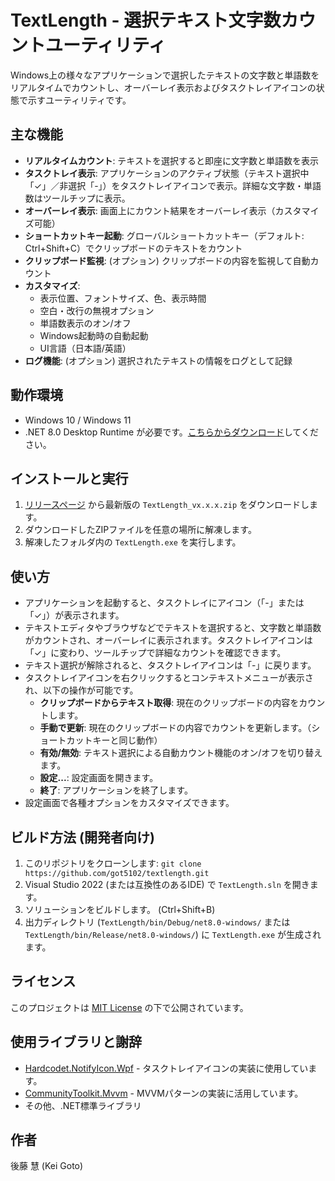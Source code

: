 # TextLength - 選択テキスト文字数カウントユーティリティ

Windows上の様々なアプリケーションで選択したテキストの文字数と単語数をリアルタイムでカウントし、オーバーレイ表示およびタスクトレイアイコンの状態で示すユーティリティです。

## 主な機能

- **リアルタイムカウント**: テキストを選択すると即座に文字数と単語数を表示
- **タスクトレイ表示**: アプリケーションのアクティブ状態（テキスト選択中「✓」／非選択「-」）をタスクトレイアイコンで表示。詳細な文字数・単語数はツールチップに表示。
- **オーバーレイ表示**: 画面上にカウント結果をオーバーレイ表示（カスタマイズ可能）
- **ショートカットキー起動**: グローバルショートカットキー（デフォルト: Ctrl+Shift+C）でクリップボードのテキストをカウント
- **クリップボード監視**: (オプション) クリップボードの内容を監視して自動カウント
- **カスタマイズ**:
    - 表示位置、フォントサイズ、色、表示時間
    - 空白・改行の無視オプション
    - 単語数表示のオン/オフ
    - Windows起動時の自動起動
    - UI言語（日本語/英語）
- **ログ機能**: (オプション) 選択されたテキストの情報をログとして記録

## 動作環境

- Windows 10 / Windows 11
- .NET 8.0 Desktop Runtime が必要です。[こちらからダウンロード](https://dotnet.microsoft.com/download/dotnet/8.0)してください。

## インストールと実行

1.  [リリースページ](https://github.com/got5102/textlength/releases) から最新版の `TextLength_vx.x.x.zip` をダウンロードします。
2.  ダウンロードしたZIPファイルを任意の場所に解凍します。
3.  解凍したフォルダ内の `TextLength.exe` を実行します。

## 使い方

- アプリケーションを起動すると、タスクトレイにアイコン（「-」または「✓」）が表示されます。
- テキストエディタやブラウザなどでテキストを選択すると、文字数と単語数がカウントされ、オーバーレイに表示されます。タスクトレイアイコンは「✓」に変わり、ツールチップで詳細なカウントを確認できます。
- テキスト選択が解除されると、タスクトレイアイコンは「-」に戻ります。
- タスクトレイアイコンを右クリックするとコンテキストメニューが表示され、以下の操作が可能です。
    - **クリップボードからテキスト取得**: 現在のクリップボードの内容をカウントします。
    - **手動で更新**: 現在のクリップボードの内容でカウントを更新します。（ショートカットキーと同じ動作）
    - **有効/無効**: テキスト選択による自動カウント機能のオン/オフを切り替えます。
    - **設定...**: 設定画面を開きます。
    - **終了**: アプリケーションを終了します。
- 設定画面で各種オプションをカスタマイズできます。

## ビルド方法 (開発者向け)

1.  このリポジトリをクローンします: `git clone https://github.com/got5102/textlength.git`
2.  Visual Studio 2022 (または互換性のあるIDE) で `TextLength.sln` を開きます。
3.  ソリューションをビルドします。 (Ctrl+Shift+B)
4.  出力ディレクトリ (`TextLength/bin/Debug/net8.0-windows/` または `TextLength/bin/Release/net8.0-windows/`) に `TextLength.exe` が生成されます。

## ライセンス

このプロジェクトは [MIT License](LICENSE.txt) の下で公開されています。

## 使用ライブラリと謝辞

- [Hardcodet.NotifyIcon.Wpf](https://github.com/hardcodet/wpf-notifyicon) - タスクトレイアイコンの実装に使用しています。
- [CommunityToolkit.Mvvm](https://github.com/CommunityToolkit/dotnet) - MVVMパターンの実装に活用しています。
- その他、.NET標準ライブラリ

## 作者
後藤 慧 (Kei Goto)